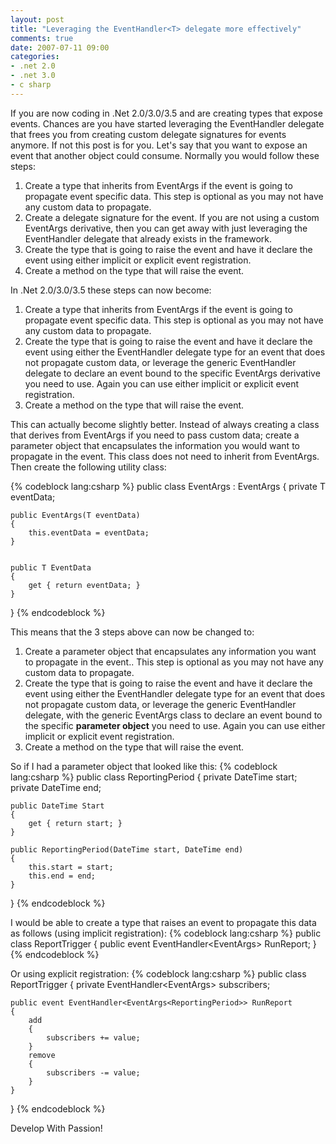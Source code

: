 ```yaml
---
layout: post
title: "Leveraging the EventHandler<T> delegate more effectively"
comments: true
date: 2007-07-11 09:00
categories:
- .net 2.0
- .net 3.0
- c sharp
---
```


If you are now coding in .Net 2.0/3.0/3.5 and are creating types that expose events. Chances are you have started leveraging the EventHandler<T> delegate that frees you from creating custom delegate signatures for events anymore. If not this post is for you. Let's say that you want to expose an event that another object could consume. Normally you would follow these steps:
<ol>
<li>Create a type that inherits from EventArgs if the event is going to propagate event specific data. This step is optional as you may not have any custom data to propagate.</li>
<li>Create a delegate signature for the event. If you are not using a custom EventArgs derivative, then you can get away with just leveraging the EventHandler delegate that already exists in the framework.</li>
<li>Create the type that is going to raise the event and have it declare the event using either implicit or explicit event registration.</li>
<li>Create a method on the type that will raise the event.</li></ol>

In .Net 2.0/3.0/3.5 these steps can now become:
<ol>
<li>Create a type that inherits from EventArgs if the event is going to propagate event specific data. This step is optional as you may not have any custom data to propagate.</li>
<li>Create the type that is going to raise the event and have it declare the event using either the EventHandler delegate type for an event that does not propagate custom data, or leverage the generic EventHandler<T> delegate to declare an event bound to the specific EventArgs derivative you need to use. Again you can use either implicit or explicit event registration.</li>
<li>Create a method on the type that will raise the event.</li></ol>

This can actually become slightly better. Instead of always creating a class that derives from EventArgs if you need to pass custom data; create a parameter object that encapsulates the information you would want to propagate in the event. This class does not need to inherit from EventArgs. Then create the following utility class:

 
{% codeblock lang:csharp %}
public class EventArgs<T> : EventArgs
{
    private T eventData;

    
    public EventArgs(T eventData)
    {
        this.eventData = eventData;
    }


    public T EventData
    {
        get { return eventData; }
    }
}
{% endcodeblock %}




This means that the 3 steps above can now be changed to:
<ol>
<li>Create a parameter object that encapsulates any information you want to propagate in the event.. This step is optional as you may not have any custom data to propagate.</li>
<li>Create the type that is going to raise the event and have it declare the event using either the EventHandler delegate type for an event that does not propagate custom data, or leverage the generic EventHandler<T> delegate, with the generic EventArgs<T> class to declare an event bound to the specific <strong>parameter object</strong> you need to use. Again you can use either implicit or explicit event registration.</li>
<li>Create a method on the type that will raise the event.</li></ol>

 

So if I had a parameter object that looked like this:
{% codeblock lang:csharp %}
public class ReportingPeriod
{
    private DateTime start;
    private DateTime end;


    public DateTime Start
    {
        get { return start; }
    }

    public ReportingPeriod(DateTime start, DateTime end)
    {
        this.start = start;
        this.end = end;
    }
}
{% endcodeblock %}




I would be able to create a type that raises an event to propagate this data as follows (using implicit registration):
{% codeblock lang:csharp %}
public class ReportTrigger
{
    public event EventHandler<EventArgs<ReportingPeriod>> RunReport;
}
{% endcodeblock %}




Or using explicit registration:
{% codeblock lang:csharp %}
public class ReportTrigger
{
    private EventHandler<EventArgs<ReportingPeriod>> subscribers;

    public event EventHandler<EventArgs<ReportingPeriod>> RunReport
    {
        add
        {
            subscribers += value;
        }   
        remove
        {
            subscribers -= value;
        }
    }
}
{% endcodeblock %}




Develop With Passion!





